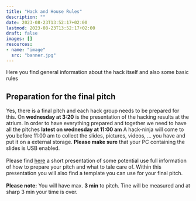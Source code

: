 ```yaml
---
title: "Hack and House Rules"
description: ""
date: 2023-08-23T13:52:17+02:00
lastmod: 2023-08-23T13:52:17+02:00
draft: false
images: []
resources:
- name: "image"
  src: "banner.jpg"
---
```

Here you find general information about the hack itself and also some basic rules

## Preparation for the final pitch

Yes, there is a final pitch and each hack group needs to be prepared for this.
On **wednesday at 3:20** is the presentation of the hacking results at the atrium.
In order to have everything prepared and together we need to have all the pitches **latest on wednesday at 11:00 am**
A hack-ninja will come to you before 11:00 am to collect the slides, pictures, videos, ... you have and put it on a external storage. **Please make sure** that your PC containing the slides is USB enabled.
<br><br>
Please find [here](./Metaverse_Hackathon_Result_Presentation.pptx) a short presentation of some potential use full information of how to prepare your pitch and what to tale care of. 
Within this presentation you will also find a template you can use for your final pitch.
<br><br>
**Please note:** You will have max. **3 min** to pitch. Tine will be measured and at sharp 3 min your time is over.

